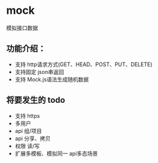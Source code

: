 # mock
模拟接口数据

## 功能介绍：
- 支持 http请求方式(GET、HEAD、POST、PUT、DELETE)
- 支持固定 json串返回
- 支持 Mock.js语法生成随机数据

## 将要发生的 todo

- 支持 https
- 多用户
- api 组/项目
- api 分享、拷贝
- 权限 读/写
- 扩展多模板、模拟同一 api多态场景
